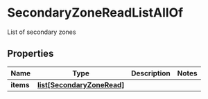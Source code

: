 # SecondaryZoneReadListAllOf

List of secondary zones
## Properties
| Name | Type | Description | Notes |
| ------------ | ------------- | ------------- | ------------- |
| **items** | [**list[SecondaryZoneRead]**](SecondaryZoneRead.md) |  |  |


